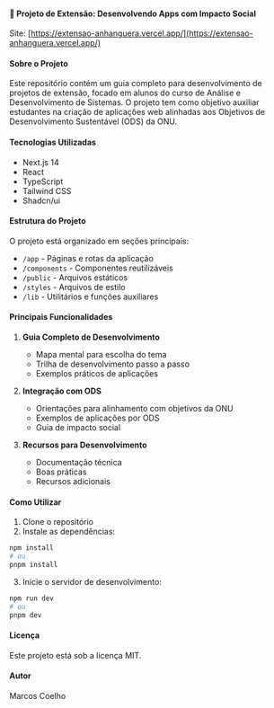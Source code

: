 #### 🚀 Projeto de Extensão: Desenvolvendo Apps com Impacto Social 

Site: [https://extensao-anhanguera.vercel.app/](https://extensao-anhanguera.vercel.app/)

#### Sobre o Projeto

Este repositório contém um guia completo para desenvolvimento de projetos de extensão, focado em alunos do curso de Análise e Desenvolvimento de Sistemas. O projeto tem como objetivo auxiliar estudantes na criação de aplicações web alinhadas aos Objetivos de Desenvolvimento Sustentável (ODS) da ONU.

#### Tecnologias Utilizadas

- Next.js 14
- React
- TypeScript
- Tailwind CSS
- Shadcn/ui

#### Estrutura do Projeto

O projeto está organizado em seções principais:

- `/app` - Páginas e rotas da aplicação
- `/components` - Componentes reutilizáveis
- `/public` - Arquivos estáticos
- `/styles` - Arquivos de estilo
- `/lib` - Utilitários e funções auxiliares

#### Principais Funcionalidades

1. **Guia Completo de Desenvolvimento**
   - Mapa mental para escolha do tema
   - Trilha de desenvolvimento passo a passo
   - Exemplos práticos de aplicações

2. **Integração com ODS**
   - Orientações para alinhamento com objetivos da ONU
   - Exemplos de aplicações por ODS
   - Guia de impacto social

3. **Recursos para Desenvolvimento**
   - Documentação técnica
   - Boas práticas
   - Recursos adicionais

#### Como Utilizar

1. Clone o repositório
2. Instale as dependências:
```bash
npm install
# ou
pnpm install
```
3. Inicie o servidor de desenvolvimento:
```bash
npm run dev
# ou
pnpm dev
```

#### Licença

Este projeto está sob a licença MIT.

#### Autor

Marcos Coelho